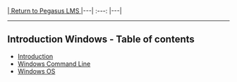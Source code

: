 |<a href="https://github.com/ccoovrey/pegasus_lms/blob/master/README.md" rel="Return to Course Introduction"> Return to Pegasus LMS </a>
|---|  :---:  |---|

---

## Introduction Windows - Table of contents

* [Introduction](README.md)
* [Windows Command Line](01_Introduction.md)
* [Windows OS](02_intro_win_os.md)
  
